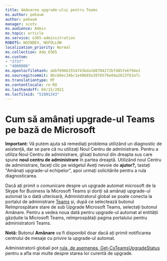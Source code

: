 ```yaml
---
title: Amânarea upgrade-ului pentru Teams
ms.author: pebaum
author: pebaum
manager: scotv
ms.audience: Admin
ms.topic: article
ms.service: o365-administration
ROBOTS: NOINDEX, NOFOLLOW
localization_priority: Normal
ms.collection: Adm_O365
ms.custom:
- "2737"
- "4000006"
ms.openlocfilehash: abbf696b1554743bda188704272bfd85fe6f94e2
ms.sourcegitcommit: 8bc60ec34bc1e40685e3976576e04a2623f63a7c
ms.translationtype: MT
ms.contentlocale: ro-RO
ms.lasthandoff: 04/15/2021
ms.locfileid: "51801243"
---
```

# <a name="how-to-postpone-the-microsoft-driven-teams-upgrade"></a>Cum să amânați upgrade-ul Teams pe bază de Microsoft

**Important:** Vă putem ajuta să remediați problema utilizând un diagnostic de asistență, dar se pare că nu utilizați Noul Centru de administrare. Pentru a utiliza Noul Centru de administrare, glisați butonul din dreapta sus care spune **noul centru de administrare** în partea dreaptă. Utilizând noul Centru de administrare, faceți clic pe widgetul Aveți nevoie de **ajutor?,** tastați "Amânați upgrade-ul echipelor", apoi urmați solicitările pentru a rula diagnosticarea.

Dacă ați primit o comunicare despre un upgrade automat microsoft de la Skype for Business la Microsoft Teams și doriți să amânați upgrade-ul automat  la o dată ulterioară,  Administratorul global se poate conecta la portalul de administrare [Teams](https://admin.teams.microsoft.com/dashboard) și, după ce selectează butonul Reîmprospătare stare de sub Upgrade Microsoft Teams, selectați butonul Amânare. Pentru a vedea noua dată pentru upgrade-ul automat al entității găzduite la Microsoft Teams, reîmprospătați pagina portalului pentru administratorii Teams.

**Notă:** Butonul **Amânare** va fi disponibil doar dacă ați primit notificarea centrului de mesaje cu privire la upgrade-ul automat. 

Administratorii globali pot [rula, de asemenea, Get-CsTeamsUpgradeStatus](https://docs.microsoft.com/powershell/module/skype/get-csteamsupgradestatus?view=skype-ps) pentru a afla mai multe despre starea lor curentă de upgrade.
